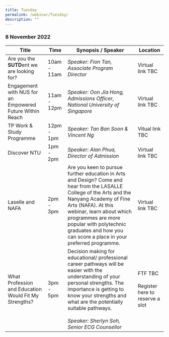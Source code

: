 ```yaml
---
title: Tuesday
permalink: /webinar/Tuesday/
description: ""
---
```

### 8 November 2022

| **Title** | **Time** | **Synopsis / Speaker** | **Location**  |
| - | - | - | - |
| Are you the **SUTD**ent we are looking for?  | 10am - 11am | *Speaker: Fion Tan, Associate Program Director* | Virtual link TBC  |
| Engagement with NUS for an Empowered Future Within Reach  | 11am - 12pm | *Speaker: Oon Jia Hong, Admissions Officer, National University of Singapore* | Virtual link TBC  |
| TP Work & Study Programme  | 12pm - 1pm | *Speaker: Tan Ban Soon & Vincent Ng* | Vitual link TBC  | 
| Discover NTU  | 1pm - 2pm | *Speaker: Alan Phua, Director of Admission* | Virtual link TBC  | 
| Laselle and NAFA  | 2pm - 3pm | Are you keen to pursue further education in Arts and Design? Come and hear from the LASALLE College of the Arts and the Nanyang Academy of Fine Arts (NAFA). At this webinar, learn about which programmes are more popular with polytechnic graduates and how you can score a place in your preferred programme. | Virtual link TBC |  
| What Profession and Education Would Fit My Strengths?  | 3pm - 5pm | Decision making for educational/ professional career pathways will be easier with the understanding of your personal strengths. The importance is getting to know your strengths and what are the potentially suitable pathways. <br/><br/> *Speaker: Sherlyn Soh, Senior ECG Counsellor* | FTF TBC <br/><br/> Register here to reserve a slot| 